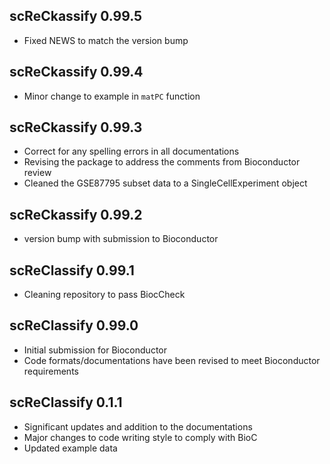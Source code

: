 ## scReCkassify 0.99.5
* Fixed NEWS to match the version bump


## scReCkassify 0.99.4
* Minor change to example in `matPC` function


## scReCkassify 0.99.3
* Correct for any spelling errors in all documentations
* Revising the package to address the comments from Bioconductor review
* Cleaned the GSE87795 subset data to a SingleCellExperiment object


## scReCkassify 0.99.2
* version bump with submission to Bioconductor

## scReClassify 0.99.1
* Cleaning repository to pass BiocCheck

## scReClassify 0.99.0
* Initial submission for Bioconductor
* Code formats/documentations have been revised to meet Bioconductor 
requirements

## scReClassify 0.1.1

* Significant updates and addition to the documentations
* Major changes to code writing style to comply with BioC
* Updated example data
